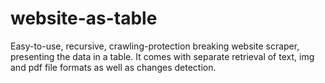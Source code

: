 # website-as-table
Easy-to-use, recursive, crawling-protection breaking website scraper, presenting the data in a table. It comes with separate retrieval of text, img and pdf file formats as well as changes detection. 
